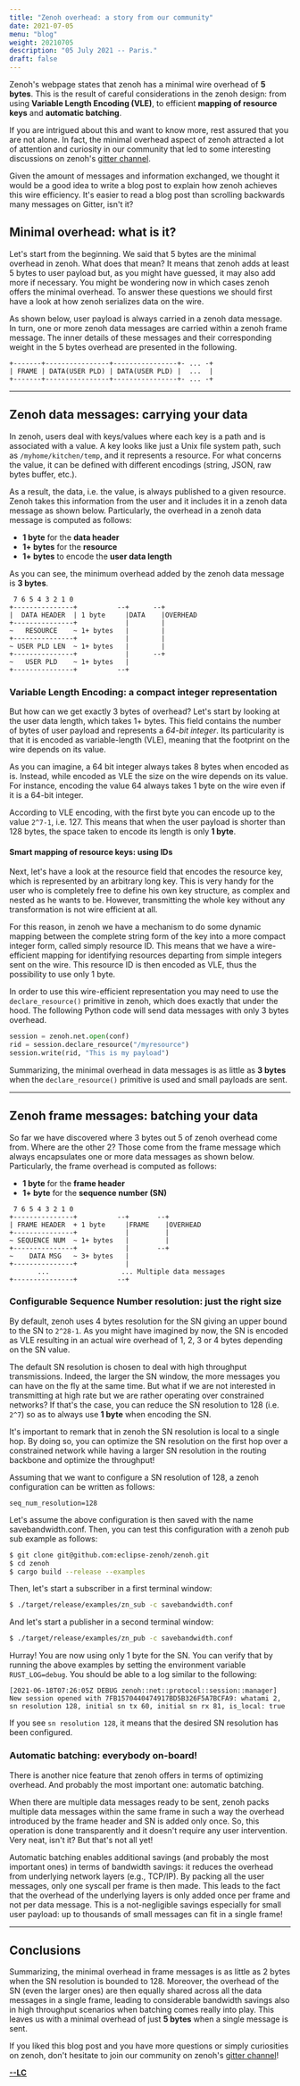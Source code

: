 ```yaml
---
title: "Zenoh overhead: a story from our community"
date: 2021-07-05
menu: "blog"
weight: 20210705
description: "05 July 2021 -- Paris."
draft: false
---
```


Zenoh's webpage states that zenoh has a minimal wire overhead of **5 bytes**. This is the result of careful considerations in the zenoh design: from using **Variable Length Encoding (VLE)**, to efficient **mapping of resource keys** and **automatic batching**.

If you are intrigued about this and want to know more, rest assured that you are not alone. In fact, the minimal overhead aspect of zenoh attracted a lot of attention and curiosity in our community that led to some interesting discussions on zenoh's [gitter channel](https://gitter.im/atolab/zenoh). 

Given the amount of messages and information exchanged, we thought it would be  a good idea to write a blog post to explain how zenoh achieves this wire efficiency. It's easier to read a blog post than scrolling backwards many messages on Gitter, isn't it?

## Minimal overhead: what is it?
Let's start from the beginning. We said that 5 bytes are the minimal overhead in zenoh. What does that mean? It means that zenoh adds at least 5 bytes to user payload but, as you might have guessed, it may also add more if necessary. You might be wondering now in which cases zenoh offers the minimal overhead. To answer these questions we should first have a look at how zenoh serializes data on the wire. 

As shown below, user payload is always carried in a zenoh data message. In turn, one or more zenoh data messages are carried within a zenoh frame message. The inner details of these messages and their corresponding weight in the 5 bytes overhead are presented in the following.

```
+-------+----------------+----------------+- ... -+
| FRAME | DATA(USER PLD) | DATA(USER PLD) |  ...  |
+-------+----------------+----------------+- ... -+
```

-------
## Zenoh data messages: carrying your data
In zenoh, users deal with keys/values where each key is a path and is associated with a value. A key looks like just a Unix file system path, such as `/myhome/kitchen/temp`, and it represents a resource. For what concerns the value, it can be defined with different encodings (string, JSON, raw bytes buffer, etc.). 

As a result, the data, i.e. the value, is always published to a given resource. Zenoh takes this information from the user and it includes it in a zenoh data message as shown below. 
Particularly, the overhead in a zenoh data message is computed as follows:
- **1 byte** for the **data header**
- **1+ bytes** for the **resource**
- **1+ bytes** to encode the **user data length**

As you can see, the minimum overhead added by the zenoh data message is **3 bytes**.

```
 7 6 5 4 3 2 1 0
+---------------+          --+      --+
|  DATA HEADER  | 1 byte     |DATA    |OVERHEAD
+---------------+            |        |     
~   RESOURCE    ~ 1+ bytes   |        |
+---------------+            |        |
~ USER PLD LEN  ~ 1+ bytes   |        |
+---------------+            |      --+
~   USER PLD    ~ 1+ bytes   |      
+---------------+          --+      
```

### Variable Length Encoding: a compact integer representation

But how can we get exactly 3 bytes of overhead? Let's start by looking at the user data length, which takes 1+ bytes. 
This field contains the number of bytes of user payload and represents a *64-bit integer*. 
Its particularity is that it is encoded as variable-length (VLE), meaning that the footprint on the wire depends on its value. 

As you can imagine, a 64 bit integer always takes 8 bytes when encoded as is. Instead, while encoded as VLE the size on the wire depends on its value. For instance,  encoding the value 64 always takes 1 byte on the wire even if it is a 64-bit integer. 

According to VLE encoding, with the first byte you can encode up to the value `2^7-1`, i.e. 127. 
This means that when the user payload is shorter than 128 bytes, the space taken to encode its length is only **1 byte**. 


#### Smart mapping of resource keys: using IDs

Next, let's have a look at the resource field that encodes the resource key, which is represented by an arbitrary long key. This is very handy for the user who is completely free to define his own key structure, as complex and nested as he wants to be. However, transmitting the whole key without any transformation is not wire efficient at all. 

For this reason, in zenoh we have a mechanism to do some dynamic mapping between the complete string form of the key into a more compact integer form, called simply resource ID. This means that we have a wire-efficient mapping for identifying resources departing from simple integers sent on the wire. 
This resource ID is then encoded as VLE, thus the possibility to use only 1 byte. 

In order to use this wire-efficient representation you may need to use the `declare_resource()` primitive in zenoh, which does exactly that under the hood.
The following Python code will send data messages with only 3 bytes overhead.

```python
session = zenoh.net.open(conf)
rid = session.declare_resource("/myresource")
session.write(rid, "This is my payload")
```

Summarizing, the minimal overhead in data messages is as little as **3 bytes** when the `declare_resource()` primitive is used and small payloads are sent. 

-------
## Zenoh frame messages: batching your data
So far we have discovered where 3 bytes out 5 of zenoh overhead come from. Where are the other 2? Those come from the frame message which always encapsulates one or more data messages as shown below.  Particularly, the frame overhead is computed as follows:
- **1 byte** for the **frame header**
- **1+ byte** for the **sequence number (SN)**

```
 7 6 5 4 3 2 1 0
+---------------+          --+       --+
| FRAME HEADER  + 1 byte     |FRAME    |OVERHEAD
+---------------+            |         |
~ SEQUENCE NUM  ~ 1+ bytes   |         |
+---------------+            |       --+
~    DATA MSG   ~ 3+ bytes   |
+---------------+            |         
       ...                  ... Multiple data messages
+---------------+          --+
```

### Configurable Sequence Number resolution: just the right size
By default, zenoh uses 4 bytes resolution for the SN giving an upper bound to the SN to `2^28-1`. 
As you might have imagined by now, the SN is encoded as VLE resulting in an actual wire overhead of 1, 2, 3 or 4 bytes depending on the SN value. 

The default SN resolution is chosen to deal with high throughput transmissions. Indeed, the larger the SN window, the more messages you can have on the fly at the same time. 
But what if we are not interested in transmitting at high rate but we are rather operating over constrained networks? If that's the case, you can reduce the SN resolution to 128 (i.e. `2^7`) so as to always use **1 byte** when encoding the SN. 

It's important to remark that in zenoh the SN resolution is local to a single hop. 
By doing so, you can optimize the SN resolution on the first hop over a constrained network while having a larger SN resolution in the routing backbone and optimize the throughput! 

Assuming that we want to configure a SN resolution of 128, a zenoh configuration can be written as follows:

```
seq_num_resolution=128
```

Let's assume the above configuration is then saved with the name savebandwidth.conf. 
Then, you can test this configuration with a zenoh pub sub example as follows:

```sh
$ git clone git@github.com:eclipse-zenoh/zenoh.git
$ cd zenoh
$ cargo build --release --examples
```

Then, let's start a subscriber in a first terminal window:

```sh
$ ./target/release/examples/zn_sub -c savebandwidth.conf
```

And let's start a publisher in a second terminal window:

```sh
$ ./target/release/examples/zn_pub -c savebandwidth.conf
```

Hurray! You are now using only 1 byte for the SN. You can verify that by running the above examples by setting the environment variable `RUST_LOG=debug`.
You should be able to a log similar to the following: 

```[2021-06-18T07:26:05Z DEBUG zenoh::net::protocol::session::manager] New session opened with 7FB1570440474917BD5B326F5A7BCFA9: whatami 2, sn resolution 128, initial sn tx 60, initial sn rx 81, is_local: true```

If you see `sn resolution 128`, it means that the desired SN resolution has been configured.

### Automatic batching: everybody on-board!
There is another nice feature that zenoh offers in terms of optimizing overhead. 
And probably the most important one: automatic batching. 

When there are multiple data messages ready to be sent, zenoh packs multiple data messages within the same frame in such a way the overhead introduced by the frame header and SN is added only once. 
So, this operation is done transparently and it doesn't require any user intervention. 
Very neat, isn't it? But that's not all yet!

Automatic batching enables additional savings (and probably the most important ones) in terms of bandwidth savings: it reduces the overhead from underlying network layers (e.g., TCP/IP). 
By packing all the user messages, only one syscall per frame is then made. 
This leads to the fact that the overhead of the underlying layers is only added once per frame and not per data message. 
This is a not-negligible savings especially for small user payload: up to thousands of small messages can fit in a single frame! 


-------
## Conclusions

Summarizing, the minimal overhead in frame messages is as little as 2 bytes when the SN resolution is bounded to 128. 
Moreover, the overhead of the SN (even the larger ones) are then equally shared across all the data messages in a single frame, leading to considerable bandwidth savings also in high throughput scenarios when batching comes really into play. This leaves us with a minimal overhead of just **5 bytes** when a single message is sent.

If you liked this blog post and you have more questions or simply curiosities on zenoh, don't hesitate to join our community on zenoh's [gitter channel](https://gitter.im/atolab/zenoh)!


[**--LC**](https://github.com/Mallets/)
